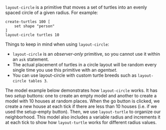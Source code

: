 ﻿`layout-circle` is a primitive that moves a set of turtles into an evenly spaced circle of a given radius. For example:



```
create-turtles 100 [
	set shape "person"
]
layout-circle turtles 10
```



Things to keep in mind when using `layout-circle`: 

* `layout-circle` is an *observer-only* primitive, so you cannot use it within an `ask` statement.
* The actual placement of turtles in a circle layout will be random every single time you use this primitive with an *agentset*. 
* You can use layout-circle with custom turtle breeds such as `layout-circle tables 3`.



The model example below demonstrates how  `layout-circle` works. It has two *setup* buttons: one to create an empty model and another to create a model with 10 houses at random places. When the go button is clicked, we create a new house at each tick if there are less than 10 houses (i.e. if we used the setup-empty button). Then, we use `layout-turtle` to organize our neighborhood. This model also includes a variable radius and increments it at each tick to show how `layout-turtle` works for different radius values.